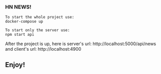 ### HN NEWS!

```
To start the whole project use:
docker-compose up

To start only the server use:
npm start api

```

After the project is up, here is server's url: http://localhost:5000/api/news and client's url: http://localhost:4900

## Enjoy!